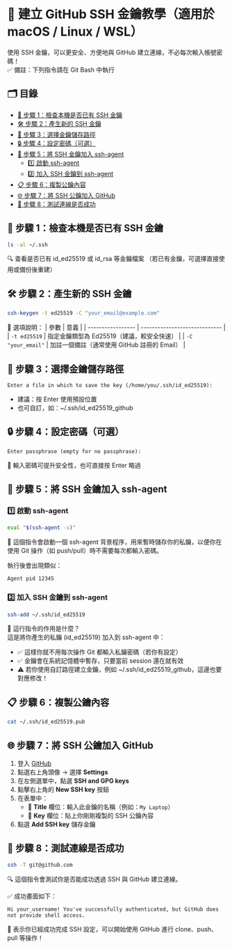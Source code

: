# 📖 建立 GitHub SSH 金鑰教學（適用於 macOS / Linux / WSL）<br>

使用 SSH 金鑰，可以更安全、方便地與 GitHub 建立連線，不必每次輸入帳號密碼！<br>
✅ 備註：下列指令請在 Git Bash 中執行

## 🗂️ 目錄
- [📌 步驟 1：檢查本機是否已有 SSH 金鑰](#-步驟-1檢查本機是否已有-ssh-金鑰)
- [🛠️ 步驟 2：產生新的 SSH 金鑰](#️-步驟-2產生新的-ssh-金鑰)
- [📂 步驟 3：選擇金鑰儲存路徑](#-步驟-3選擇金鑰儲存路徑)
- [🔒 步驟 4：設定密碼（可選）](#-步驟-4設定密碼可選)
- [🚀 步驟 5：將 SSH 金鑰加入 ssh-agent](#-步驟-5將-ssh-金鑰加入-ssh-agent)
  - [1️⃣ 啟動 ssh-agent](#1️⃣-啟動-ssh-agent)
  - [2️⃣ 加入 SSH 金鑰到 ssh-agent](#2️⃣-加入-ssh-金鑰到-ssh-agent)
- [📋 步驟 6：複製公鑰內容](#-步驟-6複製公鑰內容)
- [🌐 步驟 7：將 SSH 公鑰加入 GitHub](#-步驟-7將-ssh-公鑰加入-github)
- [🧪 步驟 8：測試連線是否成功](#-步驟-8測試連線是否成功)


## 📌 步驟 1：檢查本機是否已有 SSH 金鑰

```bash
ls -al ~/.ssh
```
🔍 查看是否已有 id_ed25519 或 id_rsa 等金鑰檔案
（若已有金鑰，可選擇直接使用或備份後重建）

## 🛠️ 步驟 2：產生新的 SSH 金鑰

```bash
ssh-keygen -t ed25519 -C "your_email@example.com"
```
📖 選項說明：
| 參數                | 意義                            |
| ----------------- | ----------------------------- |
| `-t ed25519`      | 指定金鑰類型為 Ed25519（建議，較安全快速）     |
| `-C "your_email"` | 加註一個備註（通常使用 GitHub 註冊的 Email） |

## 📂 步驟 3：選擇金鑰儲存路徑
```text
Enter a file in which to save the key (/home/you/.ssh/id_ed25519):
```
- 建議：按 Enter 使用預設位置
- 也可自訂，如：~/.ssh/id_ed25519_github

## 🔒 步驟 4：設定密碼（可選）
``` text
Enter passphrase (empty for no passphrase):
```
🔐 輸入密碼可提升安全性，也可直接按 Enter 略過

## 🚀 步驟 5：將 SSH 金鑰加入 ssh-agent

### 1️⃣ 啟動 ssh-agent

```bash
eval "$(ssh-agent -s)"
```
🔧 這個指令會啟動一個 ssh-agent 背景程序，用來暫時儲存你的私鑰，以便你在使用 Git 操作（如 push/pull）時不需要每次都輸入密碼。

執行後會出現類似：
```nginx
Agent pid 12345
```
### 2️⃣ 加入 SSH 金鑰到 ssh-agent
```bash
ssh-add ~/.ssh/id_ed25519
```
🔐 這行指令的作用是什麼？
<br>
這是將你產生的私鑰 (id_ed25519) 加入到 ssh-agent 中：
- ✅ 這樣你就不用每次操作 Git 都輸入私鑰密碼（若你有設定）
- ✅ 金鑰會在系統記憶體中暫存，只要當前 session 還在就有效
- ⚠️ 若你使用自訂路徑建立金鑰，例如 ~/.ssh/id_ed25519_github，這邊也要對應修改！

## 📋 步驟 6：複製公鑰內容
```bash
cat ~/.ssh/id_ed25519.pub
```

## 🌐 步驟 7：將 SSH 公鑰加入 GitHub

1. 登入 [GitHub](https://github.com)
2. 點選右上角頭像 → 選擇 **Settings**
3. 在左側選單中，點選 **SSH and GPG keys**
4. 點擊右上角的 **New SSH key** 按鈕
5. 在表單中：
   - 📝 **Title** 欄位：輸入此金鑰的名稱（例如：`My Laptop`）
   - 🔑 **Key** 欄位：貼上你剛剛複製的 SSH 公鑰內容
6. 點選 **Add SSH key** 儲存金鑰

## 🧪 步驟 8：測試連線是否成功

```bash
ssh -T git@github.com
```
🔍 這個指令會測試你是否能成功透過 SSH 與 GitHub 建立連線。

✅ 成功畫面如下：
```vbnet
Hi your_username! You've successfully authenticated, but GitHub does not provide shell access.
```
🎉 表示你已經成功完成 SSH 設定，可以開始使用 GitHub 進行 clone、push、pull 等操作！
